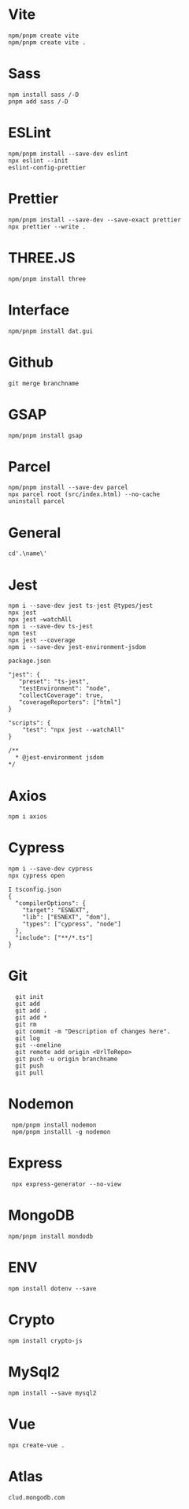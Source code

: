 # Vite 
    npm/pnpm create vite
    npm/pnpm create vite .

# Sass
    npm install sass /-D
    pnpm add sass /-D

# ESLint
    npm/pnpm install --save-dev eslint
    npx eslint --init
    eslint-config-prettier

# Prettier
    npm/pnpm install --save-dev --save-exact prettier
    npx prettier --write .

# THREE.JS
    npm/pnpm install three
    
# Interface
    npm/pnpm install dat.gui

# Github
    git merge branchname

# GSAP
    npm/pnpm install gsap

# Parcel
    npm/pnpm install --save-dev parcel
    npx parcel root (src/index.html) --no-cache
    uninstall parcel

# General
    cd'.\name\'

# Jest
    npm i --save-dev jest ts-jest @types/jest
    npx jest
    npx jest –watchAll
    npm i --save-dev ts-jest
    npm test
    npx jest --coverage
    npm i --save-dev jest-environment-jsdom
    
    package.json 

    "jest": {
       "preset": "ts-jest",
       "testEnvironment": "node",
       "collectCoverage": true,
       "coverageReporters": ["html"]
    }
    
    "scripts": {
        "test": "npx jest --watchAll"
    }
    
    /**
      * @jest-environment jsdom
    */

# Axios
    npm i axios

# Cypress
    npm i --save-dev cypress
    npx cypress open
    
    I tsconfig.json
    {
      "compilerOptions": {
        "target": "ESNEXT",
        "lib": ["ESNEXT", "dom"],
        "types": ["cypress", "node"]
      },
      "include": ["**/*.ts"]
    }
  
# Git
      git init
      git add
      git add .
      git add *
      git rm
      git commit -m "Description of changes here".
      git log
      git --oneline
      git remote add origin <UrlToRepo> 
      git puch -u origin branchname
      git push
      git pull
 
# Nodemon
     npm/pnpm install nodemon
     npm/pnpm installl -g nodemon
 
# Express
     npx express-generator --no-view
 
# MongoDB
    npm/pnpm install mondodb

# ENV
    npm install dotenv --save

# Crypto
    npm install crypto-js

# MySql2
    npm install --save mysql2

# Vue
    npx create-vue .

# Atlas
    clud.mongodb.com

